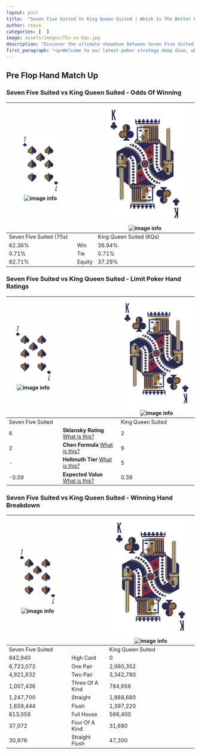 ```yaml
---
layout: post
title:  "Seven Five Suited Vs King Queen Suited | Which Is The Better Hand In Poker? A Complete Guide"
author: reece
categories: [  ]
image: assets/images/75s-vs-kqs.jpg
description: "Discover the ultimate showdown between Seven Five Suited and King Queen Suited in poker! Uncover the odds, strategies, and scenarios where one hand triumphs over the other. Get ready to up your poker game with this thrilling analysis."
first_paragraph: "<p>Welcome to our latest poker strategy deep dive, where we're pitting two distinct hands against each other in a high-stakes showdown: Seven Five Suited vs King Queen Suited.</p><p>In the dynamic world of poker, every decision counts, and knowing which hand holds the upper hand is key to your success at the table.</p><p>In this article, we'll dissect these two hands, explore the scenarios where one dominates the other, and equip you with the knowledge to make strategic choices that can tip the odds in your favor.</p><p>Get ready to unravel the intriguing dynamics of these poker hands and elevate your game to new heights.</p>"
---
```




[comment]: # (sp0)

## Pre Flop Hand Match Up

<div class="table hand-ratings" markdown="1"> 



### Seven Five Suited vs King Queen Suited - Odds Of Winning


    
| ![image info](assets/images/hand1/7.png) ![image info](assets/images/hand1/5s.png) |  | ![image info](assets/images/hand2/K.png) ![image info](assets/images/hand2/Qs.png) |
| -------- | -------- | -------- |
| Seven Five Suited (75s) |  | King Queen Suited (KQs) |
| 62.36% | Win | 36.94% |
| 0.71% | Tie | 0.71% |
| 62.71% | Equity | 37.29% |




[comment]: # (sp1)



### Seven Five Suited vs King Queen Suited - Limit Poker Hand Ratings


    
| ![image info](assets/images/hand1/7.png) ![image info](assets/images/hand1/5s.png) |  | ![image info](assets/images/hand2/K.png) ![image info](assets/images/hand2/Qs.png) |
| -------- | -------- | -------- |
| Seven Five Suited |  | King Queen Suited |
| 6 | **Sklansky Rating** [What is this?](/sklansky-rating-explained) | 2 |
| 2 | **Chen Formula** [What is this?](/chen-formula-explained) | 9 |
| - | **Hellmuth Tier** [What is this?](/Hellmuth-tier-explained) | 5 |
| -0.09 | **Expected Value** [What is this?](/expected-value-explained) | 0.39 |




[comment]: # (sp2)



### Seven Five Suited vs King Queen Suited - Winning Hand Breakdown


    
| ![image info](assets/images/hand1/7.png) ![image info](assets/images/hand1/5s.png) |  | ![image info](assets/images/hand2/K.png) ![image info](assets/images/hand2/Qs.png) |
| -------- | -------- | -------- |
| Seven Five Suited |  | King Queen Suited |
| 842,940 | High Card | 0 |
| 6,723,072 | One Pair | 2,060,352 |
| 4,921,632 | Two Pair | 3,342,780 |
| 1,007,436 | Three Of A Kind | 784,656 |
| 1,247,700 | Straight | 1,888,680 |
| 1,659,444 | Flush | 1,397,220 |
| 613,056 | Full House | 566,400 |
| 37,072 | Four Of A Kind | 31,680 |
| 30,976 | Straight Flush | 47,300 |




[comment]: # (sp3)



</div>

[comment]: # (sp4)



[comment]: # (sp5)

